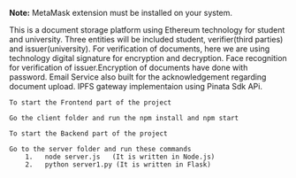 **Note:** MetaMask extension must be installed on your system.

This  is a document storage platform using Ethereum technology for student and university.
Three entities will be included student, verifier(third parties) and issuer(university).
For verification of documents, here we are using technology digital signature for encryption and decryption.
Face recognition for verification of issuer.Encryption of documents have done with password.
Email Service also built for the acknowledgement regarding document upload.
IPFS gateway implementaion using Pinata Sdk APi.

    To start the Frontend part of the project

    Go the client folder and run the npm install and npm start

    To start the Backend part of the project

    Go to the server folder and run these commands 
        1.   node server.js   (It is written in Node.js)
        2.   python server1.py (It is written in Flask)
